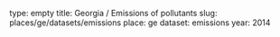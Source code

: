 type: empty
title: Georgia / Emissions of pollutants
slug: places/ge/datasets/emissions
place: ge
dataset: emissions
year: 2014
